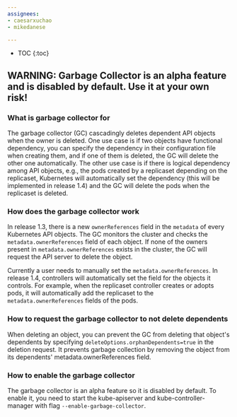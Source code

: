 ```yaml
---
assignees:
- caesarxuchao
- mikedanese

---
```


* TOC
{:toc}

## WARNING: Garbage Collector is an alpha feature and is disabled by default. Use it at your own risk!

### What is garbage collector for

The garbage collector (GC) cascadingly deletes dependent API objects when the owner is deleted. One use case is if two objects have functional dependency, you can specify the dependency in their configuration file when creating them, and if one of them is deleted, the GC will delete the other one automatically. The other use case is if there is logical dependency among API objects, e.g., the pods created by a replicaset depending on the replicaset, Kubernetes will automatically set the dependency (this will be implemented in release 1.4) and the GC will delete the pods when the replicaset is deleted.

### How does the garbage collector work

In release 1.3, there is a new `ownerReferences` field in the `metadata` of every Kubernetes API objects. The GC monitors the cluster and checks the `metadata.ownerReferences` field of each object. If none of the owners present in `metadata.ownerReferences` exists in the cluster, the GC will request the API server to delete the object.

Currently a user needs to manually set the `metadata.ownerReferences`. In release 1.4, controllers will automatically set the field for the objects it controls. For example, when the replicaset controller creates or adopts pods, it will automatically add the replicaset to the `metadata.ownerReferences` fields of the pods.

### How to request the garbage collector to not delete dependents

When deleting an object, you can prevent the GC from deleting that object's dependents by specifying `deleteOptions.orphanDependents=true` in the deletion request. It prevents garbage collection by removing the object from its dependents' metadata.ownerReferences field.

### How to enable the garbage collector

The garbage collector is an alpha feature so it is disabled by default. To enable it, you need to start the kube-apiserver and kube-controller-manager with flag `--enable-garbage-collector`.

